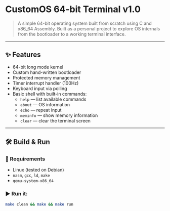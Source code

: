 # CustomOS 64-bit Terminal v1.0

> A simple 64-bit operating system built from scratch using C and x86_64 Assembly. Built as a personal project to explore OS internals from the bootloader to a working terminal interface.

---

## ✨ Features

- 64-bit long mode kernel
- Custom hand-written bootloader
- Protected memory management
- Timer interrupt handler (100Hz)
- Keyboard input via polling
- Basic shell with built-in commands:
  - `help` — list available commands
  - `about` — OS information
  - `echo` — repeat input
  - `meminfo` — show memory information
  - `clear` — clear the terminal screen

---

## 🛠️ Build & Run

### 🔧 Requirements

- Linux (tested on Debian)
- `nasm`, `gcc`, `ld`, `make`
- `qemu-system-x86_64`

### ▶️ Run it:

```bash
make clean && make && make run
